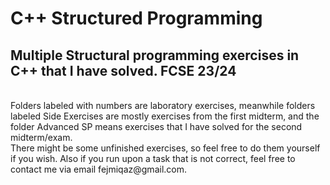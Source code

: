 # C++ Structured Programming
<h2>Multiple Structural programming exercises in C++ that I have solved. FCSE 23/24</h2> <br>
Folders labeled with numbers are laboratory exercises, meanwhile folders labeled Side Exercises are mostly exercises from the first midterm, and the folder Advanced SP means exercises that I have solved for the second midterm/exam. <br>
There might be some unfinished exercises, so feel free to do them yourself if you wish. Also if you run upon a task that is not correct, feel free to contact me via email fejmiqaz@gmail.com.
